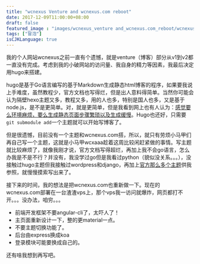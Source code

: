 ```yaml
---
title: "wcnexus Venture and wcnexus.com reboot"
date: 2017-12-09T11:00:00+08:00
draft: false
featured_image : "images/wcnexus_venture and_wcnexus.com_reboot/wcnexus.png"
tags: ["冒泡"]
isCJKLanguage: true
---
```


我的个人网站wcnexus之前一直有个遗憾，就是venture（博客）部分从v1到v2都一直没有完成。考虑到我的小破网站的访问量、我自身的精力等因素，我最后决定用hugo来搭建。


hugo是基于Go语言编写的基于Markdown生成静态html博客的程序，如果要我说上手难度，虽然教程少，官方文档也写得烂，但是出人意料得简单。当然你可能会认为隔壁hexo主题又多，教程又多，用的人也多，特别是国人也多，又是基于node.js，是不是更简单。对，就是更简单，但是我看到网上也有人认为：[感觉要么环境麻烦，要么生成静态页面步骤繁琐以及生成缓慢][1]。Hugo也还好，只需要`git submodule add`一个主题就可以开始写博客了。


但是很遗憾，目前没有一个主题和wcnexus.com搭，所以，就只有劳烦小马甲们再自己写一个主题，这就是小马甲wcxaaa趁着这周比较闲赶紧做的事情。写主题就比较麻烦了，就像我刚才说，官方文档写得超烂，再加上我不会go语言，怎么办我是不是不行？并没有，我没学过go但是我看过python（貌似没关系。。。），没接触过hugo主题但我接触过wordpress和django，再加上[官方那么多个主题][2]供我参照，就慢慢摸索写出来了。


接下来的时间，我的想法是把wcnexus.com也重新做一下。现在的wcnexus.com部署在一台渣渣vps上，那个vps我一访问就爆炸，网页都打不开。。。没办法，咱穷。。。


- 前端开发框架不要angular-cli了，太吓人了！
- 主页面重新设计一下，整的更material一点。
- 不要主题切换功能了。
- 后台由express换成koa
- 登录模块可能要换成自己的。

还有啥我想到再写吧。

[1]:http://www.jianshu.com/p/f1b02e00f206
[2]:https://themes.gohugo.io/